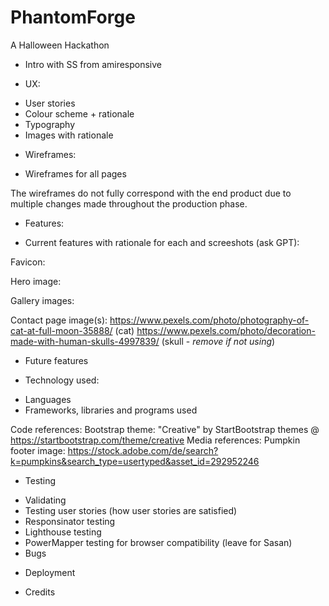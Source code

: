 # PhantomForge

A Halloween Hackathon

* Intro with SS from amiresponsive

* UX:
- User stories
- Colour scheme + rationale
- Typography
- Images with rationale

* Wireframes:

- Wireframes for all pages

The wireframes do not fully correspond with the end product due to multiple changes made throughout the production phase.

* Features:
- Current features with rationale for each and screeshots (ask GPT):

Favicon:

Hero image:

Gallery images:

Contact page image(s):
https://www.pexels.com/photo/photography-of-cat-at-full-moon-35888/ (cat)
https://www.pexels.com/photo/decoration-made-with-human-skulls-4997839/ (skull - _remove if not using_)

- Future features

* Technology used:
- Languages
- Frameworks, libraries and programs used

Code references:
Bootstrap theme:
"Creative" by StartBootstrap themes @ https://startbootstrap.com/theme/creative
Media references:
Pumpkin footer image:
https://stock.adobe.com/de/search?k=pumpkins&search_type=usertyped&asset_id=292952246

* Testing
- Validating
- Testing user stories (how user stories are satisfied)
- Responsinator testing
- Lighthouse testing
- PowerMapper testing for browser compatibility (leave for Sasan)
- Bugs

* Deployment

* Credits
